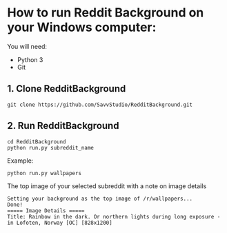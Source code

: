 # How to run Reddit Background on your Windows computer:

You will need:

* Python 3
* Git

## 1. Clone RedditBackground

    git clone https://github.com/SavvStudio/RedditBackground.git


## 2. Run RedditBackground

    cd RedditBackground
    python run.py subreddit_name

Example:

    python run.py wallpapers
    
The top image of your selected subreddit with a note on image details

    Setting your background as the top image of /r/wallpapers...
    Done!
    ===== Image Details =====
    Title: Rainbow in the dark. Or northern lights during long exposure - in Lofoten, Norway [OC] [828x1200]
